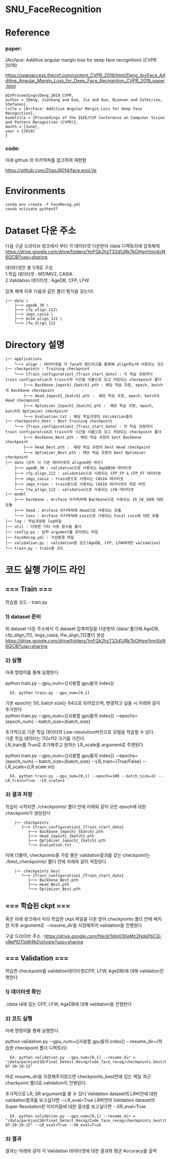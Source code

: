 # SNU_FaceRecognition

# Reference
### paper:
[Arcface: Additive angular margin loss for deep face recognition] (CVPR 2019)

https://openaccess.thecvf.com/content_CVPR_2019/html/Deng_ArcFace_Additive_Angular_Margin_Loss_for_Deep_Face_Recognition_CVPR_2019_paper.html

    @InProceedings{Deng_2019_CVPR,
    author = {Deng, Jiankang and Guo, Jia and Xue, Niannan and Zafeiriou, Stefanos},
    title = {ArcFace: Additive Angular Margin Loss for Deep Face Recognition},
    booktitle = {Proceedings of the IEEE/CVF Conference on Computer Vision and Pattern Recognition (CVPR)},
    month = {June},
    year = {2019}
    }
    
### code: 
아래 github 의 아키텍쳐를 참고하여 재현함

https://github.com/ZhaoJ9014/face.evoLVe


# Environments
```
conda env create -f FaceRecog.yml
conda activate python37
```

# Dataset 다운 주소
다음 구글 드라이브 링크에서 부터 각 데이터셋 다운받아 /data 디렉토리에 압축해제  
https://drive.google.com/drive/folders/1mFQk2hzT32d1JRk7bOHgm1mnXoN6QClB?usp=sharing


데이터셋은 총 5개로 구성\
  1.학습 데이터셋 : MS1MV2, CASIA\
  2.Validation 데이터셋 : AgeDB, CFP, LFW


압축 해제 이후 다음과 같은 폴더 형식을 갖는다\

    |── data \
        ├──> agedb_30 \
        ├──> cfp_align_112\
        ├──> imgs_casia \
        ├──> ms1m_align_112 \
        └──> lfw_align_112


# Directory 설명
    |── applications
        └──> align : 데이터셋을 각 face의 랜드마크를 활용해 align하는데 사용되는 코드
    |── checkpoints : Training checkpoint
        └──> {Train_configuration}_{Train_start_date} : 각 학습 과정마다 train configuration과 train시작 시간을 이름으로 갖고 저장되는 checkpoint 폴더 
            ├──> Backbone_{epoch}_{batch}.pth : 해당 학습 과정, epoch, batch의 Backbone checkpoint
            ├──> Head_{epoch}_{batch}.pth :  해당 학습 과정, epoch, batch의 Head checkpoint
            ├──> Optimizer_{epoch}_{batch}.pth :  해당 학습 과정, epoch, batch의 Optimizer checkpoint
            └──> Evaluation.txt : 해당 학습과정의 Validation결과 
    |── checkpoints_best : Best Training checkpoint
        └──> {Train_configuration}_{Train_start_date} : 각 학습 과정마다 train configuration과 train시작 시간을 이름으로 갖고 저장되는 checkpoint 폴더 
            ├──> Backbone_Best.pth : 해당 학습 과정의 best Backbone checkpoint
            ├──> Head_Best.pth :  해당 학습 과정의 best Head checkpoint
            └──> Optimizer_Best.pth : 해당 학습 과정의 best Optimizer checkpoint
    |── data (모두 다 기존 데이터셋의 aligned된 버전)
        ├──> agedb_30 : validation으로 사용되는 AgeDB30 데이터셋
        ├──> cfp_align_112 : validation으로 사용되는 CFP_FP & CFP_FF 데이터셋
        ├──> imgs_casia : train용으로 사용되는 CASIA 데이터셋
        ├──> imgs_train : train용으로 사용되는 CASIA 데이터셋의 작은 버전
        └──> lfw_align_112 : validation으로 사용되는 LFW 데이터셋
    |── model
        ├──> backbone : ArcFace 아키텍쳐에 Backbone으로 사용되는 IR_SE_50에 대한 모듈
        ├──> head : ArcFace 아키텍쳐에 Head으로 사용되는 모듈
        └──> loss : ArcFace 아키텍쳐에 Loss으로 사용되는 Focal Loss에 대한 모듈
    |── log : 학습과정중 log파일
    |── util : 다양한 기타 사용 함수들 폴더
    |── config.py : 입력 argument를 관리하는 파일
    |── FaceRecog.yml : 가상환경 파일
    |── validation.py : validation용 코드(AgeDB, CFP, LFW에대한 validation)
    └── train.py : train용 코드


# 코드 실행 가이드 라인

## === Train ===
학습용 코드 - train.py

### 1) dataset 준비
   위 dataset 다운 주소에서 각 dataset 압축파일을 다운받아 /data/ 폴더에 AgeDB, cfp_align_112, imgs_casia, lfw_align_112폴더 생성\
   https://drive.google.com/drive/folders/1mFQk2hzT32d1JRk7bOHgm1mnXoN6QClB?usp=sharing

### 2) 실행

   아래 명령어를 통해 실행한다
   
   python train.py --gpu_num={[사용할 gpu들의 index]}

      EX. python train.py --gpu_num=[0,1] 
   
   기본 epoch는 50, batch size는 64으로 되어있으며, 변경하고 싶을 시 아래와 같이 추가한다\
   python train.py --gpu_num={[사용할 gpu들의 index]} --epochs={epoch_num} --batch_size={batch_size}
   

   추가적으로 기존 학습 데이터의 Low-resolution버전으로 모델을 학습할 수 있다.\
   기존 학습 데이터는 112x112 크기를 가진다.\
   LR_train를 True로 추가해주고 원하는 LR_scale을 argument로 주면된다

   python train.py --gpu_num={[사용할 gpu들의 index]} --epochs={epoch_num} --batch_size={batch_size} --LR_train={True/False} --LR_scale={LR scale int}

      EX. python train.py --gpu_num=[0,1] --epochs=100 --batch_size=32 --LR_train=True --LR_scale=2 


### 3) 결과 저장
   학습이 시작되면 ./checkpoints/ 폴더 안에 아래와 같이 모든 epoch에 대한 checkpoint가 생성된다

        |── checkpoints
           ├──> {Train_configuration}_{Train_start_date}
              ├──> Backbone_{epoch}_{batch}.pth
              ├──> Head_{epoch}_{batch}.pth
              ├──> Optimizer_{epoch}_{batch}.pth 
              └──> Evaluation.txt 
   이에 더불어, checkpoints중 가장 좋은 validation결과를 갖는 checkpoint는 ./best_checkpoints/ 폴더 안에 아래와 같이 저장된다

        |── checkpoints_best 
           └──> {Train_configuration}_{Train_start_date} 
              ├──> Backbone_Best.pth
              ├──> Head_Best.pth 
              └──> Optimizer_Best.pth   


## === 학습된 ckpt ===

혹은 아래 링크에서 미리 학습한 ckpt 파일을 다운 받아 checkpoints 폴더 안에 배치한 이후
argument로 --resume_dir을 지정해주어 validation을 진행한다

구글 드라이브 주소 : 
https://drive.google.com/file/d/1dm03XeMz2HdpPbCQ-yRePlDTIpW4kDyI/view?usp=sharing

## === Validation ===

학습한 checkpoint를 validation데이터셋(CFP, LFW, AgeDB)에 대해 validation진행한다

### 1) 데이터셋 확인
   ./data 내에 있는 CFP, LFW, AgeDB에 대해 validation을 진행한다

### 2) 코드 실행
   아래 명령어를 통해 실행한다. 
 
   python validation.py --gpu_num={[사용할 gpu들의 index]} --resume_dir={학습한 checkpoint 폴더 디렉토리}
   
      EX. python validation.py --gpu_num=[0,1] --resume_dir = "/data/parkjun210/Final_Detect_Recog/Code_face_recog/checkpoints_best/HRTRAIN_2022-07-28-19-15"
   
   따로 resume_dir을 지정해주지않으면 checkpoints_best안에 있는 제일 최근 checkpoint 폴더로 validation이 진행된다.
   
   추가적으로 LR, SR argument를 줄 수 있다
   Validation dataset의 LR버전에 대한 validation결과를 보고싶다면 --LR_eval=True
   LR버전의 Validation dataset의 Super Resolution한 이미지들에 대한 결과를 보고싶다면 --SR_eval=True

      EX. python validation.py --gpu_num=[0,1] --resume_dir = "/data/parkjun210/Final_Detect_Recog/Code_face_recog/checkpoints_best/HRTRAIN_2022-07-28-19-15" --LR_eval=True --SR_eval=True

### 3) 결과
   결과는 아래와 같이 각 Validation 데이터셋에 대한 결과와
   평균 Accuracy를 출력

